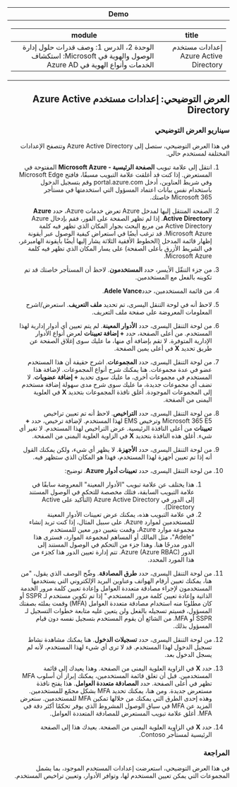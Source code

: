 <div id="readme" class="Box-body readme blob js-code-block-container p-5 p-xl-6 gist-border-0" dir="rtl">
    <article class="markdown-body entry-content container-lg" itemprop="text"><table>
  <thead>
  <tr>
  <th>Demo</th>
  </tr>
  </thead>
  <tbody>
  <tr>
  <td><div><table>
  <thead>
  <tr>
  <th>title</th>
  <th>module</th>
  </tr>
  </thead>
  <tbody>
  <tr>
  <td><div>إعدادات مستخدم Azure Active Directory</div></td>
  <td><div>الوحدة 2، الدرس 1: وصف قدرات حلول إدارة الوصول والهوية في Microsoft: استكشاف الخدمات وأنواع الهوية في Azure AD</div></td>
  </tr>
  </tbody>
</table>
</div></td>
  </tr>
  </tbody>
</table>

# العرض التوضيحي: إعدادات مستخدم Azure Active Directory

### سيناريو العرض التوضيحي

في هذا العرض التوضيحي، ستصل إلى Azure Active Directory وتتصفح الإعدادات المختلفة لمستخدم حالي.

1. انتقل إلى علامة تبويب **الصفحة الرئيسية - Microsoft Azure** المفتوحة في المستعرض.  إذا كنت قد أغلقت علامة التبويب مسبقًا، فافتح Microsoft Edge وفي شريط العناوين، أدخل portal.azure.com وقم بتسجيل الدخول باستخدام نفس بيانات اعتماد المسؤول التي استخدمتها في مستأجر Microsoft 365 خاصتك.

1. الصفحة المنتقل إليها لمدخل Azure تعرض خدمات Azure، حدد **Azure Active Directory**. إذا لم تظهر الصفحة على الفور، فقم بإدخال Azure Active Directory من مربع البحث بجوار المكان الذي تظهر فيه كلمة Microsoft Azure.  قد ترغب أيضًا في استعراض كيفية الوصول عبر أيقونة إظهار قائمة المدخل (الخطوط الأفقية الثلاثة يشار إليها أيضًا بأيقونة الهامبرغر، في الشريط الأزرق بأعلى الصفحة) على يسار المكان الذي تظهر فيه كلمة Microsoft Azure.

1. من جزء التنقّل الأيسر، حدد **المستخدمون**. لاحظ أن المستأجر خاصتك قد تم تكوينه بالفعل مع المستخدمين.

1. من قائمة المستخدمين، حدد**Adele Vance**.

1. لاحظ أنه في لوحة التنقل اليسرى، تم تحديد **ملف التعريف**.  استعرض/اشرح المعلومات المعروضة على صفحة ملف التعريف.

1. من لوحة التنقل اليسرى، حدد **الأدوار المعينة**.  لم يتم تعيين أي أدوار إدارية لهذا المستخدم.  من أعلى الصفحة، حدد **+ إضافة تعيينات** لعرض أنواع الأدوار الإدارية المتوفرة.  لا تقم بإضافة أي منها، ما عليك سوى إغلاق الصفحة عن طريق تحديد **X** في أعلى يمين الصفحة.

1. من لوحة التنقل اليسرى، حدد **المجموعات**.  اشرح حقيقة أن هذا المستخدم عضو في عدة مجموعات.  هنا يمكنك شرح أنواع المجموعات.  لإضافة هذا المستخدم في مجموعات أخرى، ما عليك سوى تحديد **+ إضافة عضويات**.  لا تضف أي مجموعات جديدة، ما عليك سوى شرح مدى سهولة إضافة مستخدم إلى المجموعات الموجودة. أغلق نافذة المجموعات بتحديد **X** في العلوية اليمنى من الصفحة.

1. من لوحة التنقل اليسرى، حدد **التراخيص**. لاحظ أنه تم تعيين تراخيص Microsoft 365 E5 وترخيص EMS لهذا المستخدم.  لإضافة ترخيص، حدد **+ تعيينات** من أعلى النافذة الرئيسية.  عرض التراخيص لهذا المستخدم. لا تغير أي شيء.  أغلق هذه النافذة بتحديد **X** في الزاوية العلوية اليمنى من الصفحة.

1. من لوحة التنقل اليسرى، حدد **الأجهزة**.  لا يظهر أي شيء، ولكن يمكنك القول أنه إذا تم تعيين أجهزة لهذا المستخدم، فهذا هو المكان الذي ستظهر فيه.

1. من لوحة التنقل اليسرى، حدد **تعيينات أدوار Azure**.  توضيح:
    1. هذا يختلف عن علامة تبويب "الأدوار المعينة" المعروضة سابقًا في علامة التبويب السابقة، فتلك مخصصة للتحكم في الوصول المستند إلى الدور في Azure Active Directory (التأكيد على Active Directory).
    1. في علامة التبويب هذه، يمكنك عرض تعيينات الأدوار المعينة للمستخدمين لموارد Azure. على سبيل المثال، إذا كنت تريد إنشاء مجموعة موارد Azure، وقمت بتعيين دور معين للمستخدم "Adele"، مثل المالك أو المساهم لمجموعة الموارد، فسترى هذا الدور مدرجًا هنا. وهذا جزء من التحكم في الوصول المستند إلى الدور Azure (Azure RBAC). تتم إدارة تعيين الدور هذا كجزء من هذا المورد المحدد.

1. من لوحة التنقل اليسرى، حدد **طرق المصادقة**.  وضِّح الوصف الذي يقول، "من هنا، يمكنك تعيين أرقام الهواتف وعناوين البريد الإلكتروني التي يستخدمها المستخدمون لإجراء مصادقة متعددة العوامل وإعادة تعيين كلمة مرور الخدمة الذاتية وإعادة تعيين كلمة مرور المستخدم." إذا تم تكوين مستخدم لـ SSPR أو كان مطلوبًا منه استخدام مصادقة متعددة العوامل (MFA) وقمت بملئه بصفتك المسؤول، فسيتم تسجيله بالفعل ولن يتعين عليه متابعة خطوات التسجيل لـ SSPR أو MFA.  من الشائع أن يقوم المستخدم بتسجيل نفسه دون قيام المسؤول بذلك.

1. من لوحة التنقل اليسرى، حدد **تسجيلات الدخول**.  هنا يمكنك مشاهدة نشاط تسجيل الدخول لهذا المستخدم.  قد لا ترى أي شيء لهذا المستخدم، لأنه لم يسجل الدخول بعد.

1. حدد **X** في الزاوية العلوية اليمنى من الصفحة. وهذا يعيدك إلى قائمة المستخدمين.  قبل أن تغلق قائمة المستخدمين، يمكنك إبراز أن أسلوب MFA تظهر في أعلى الصفحة.  حدد **المصادقة متعددة العوامل**.  هذا يفتح نافذة مستعرض جديدة.  ومن هنا، يمكنك تحديد MFA بشكل مجمّع للمستخدمين.  وهذه إحدى الطرق التي يمكنك من خلالها تمكين MFA للمستخدمين.  سنعرض المزيد عن MFA في سياق الوصول المشروط الذي يوفر تحكمًا أكثر دقة في MFA.  أغلق علامة تبويب المستعرض للمصادقة المتعددة العوامل.

1. حدد **X** في الزاوية العلوية اليمنى من الصفحة. يعيدك هذا إلى الصفحة الرئيسية لمستأجر Contoso.

### المراجعة

في هذا العرض التوضيحي، استعرضت إعدادات المستخدم الموجود، بما يشمل المجموعات التي يمكن تعيين المستخدم لها، وتوافر الأدوار، وتعيين تراخيص المستخدم.
